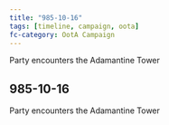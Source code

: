```yaml
---
title: "985-10-16"
tags: [timeline, campaign, oota]
fc-category: OotA Campaign
---
```

<span class='ob-timelines'
	data-date='985-10-16-00'
	data-title='Campaign: NAGA Adventures'
	data-class='orange'> Party encounters the Adamantine Tower </span>
## 985-10-16
Party encounters the Adamantine Tower
